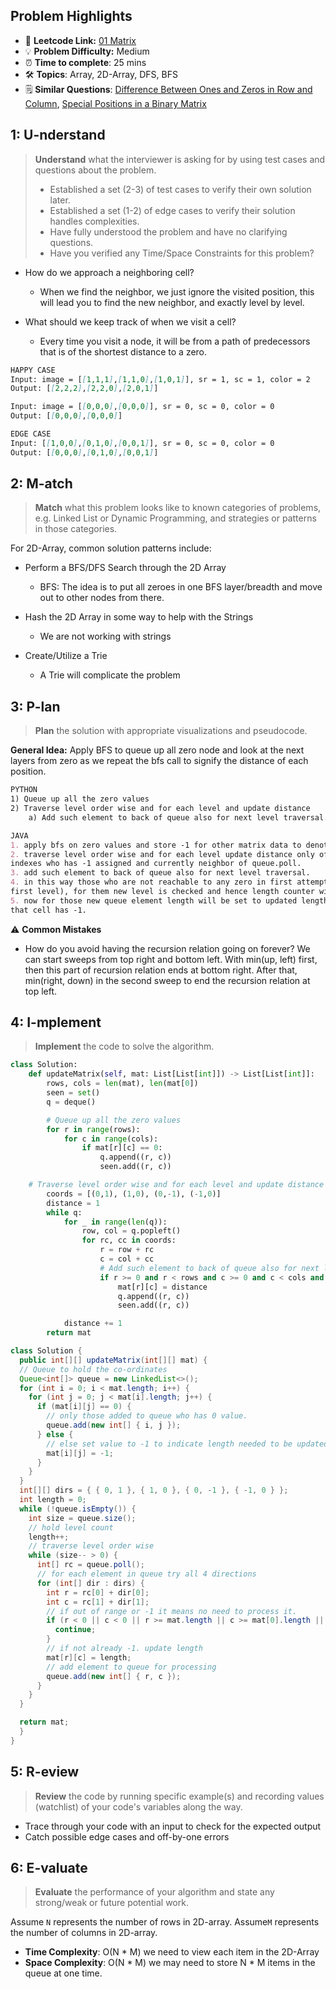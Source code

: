 ## Problem Highlights

* 🔗 **Leetcode Link:** [01 Matrix](https://leetcode.com/problems/01-matrix/)
* 💡 **Problem Difficulty:** Medium
* ⏰ **Time to complete**: 25 mins
* 🛠️ **Topics**: Array, 2D-Array, DFS, BFS
* 🗒️ **Similar Questions**: [Difference Between Ones and Zeros in Row and Column](https://leetcode.com/problems/difference-between-ones-and-zeros-in-row-and-column/), [Special Positions in a Binary Matrix](https://leetcode.com/problems/special-positions-in-a-binary-matrix/)
    
## 1: U-nderstand
 
> **Understand** what the interviewer is asking for by using test cases and questions about the problem.
> 
> - Established a set (2-3) of test cases to verify their own solution later.
> - Established a set (1-2) of edge cases to verify their solution handles complexities.
> - Have fully understood the problem and have no clarifying questions.
> - Have you verified any Time/Space Constraints for this problem?

- How do we approach a neighboring cell?
  - When we find the neighbor, we just ignore the visited position, this will lead you to find the new neighbor, and exactly level by level.

- What should we keep track of when we visit a cell?
    - Every time you visit a node, it will be from a path of predecessors that is of the shortest distance to a zero.


```markdown
HAPPY CASE
Input: image = [[1,1,1],[1,1,0],[1,0,1]], sr = 1, sc = 1, color = 2
Output: [[2,2,2],[2,2,0],[2,0,1]]

Input: image = [[0,0,0],[0,0,0]], sr = 0, sc = 0, color = 0
Output: [[0,0,0],[0,0,0]]

EDGE CASE
Input: [[1,0,0],[0,1,0],[0,0,1]], sr = 0, sc = 0, color = 0
Output: [[0,0,0],[0,1,0],[0,0,1]]
```   
    
## 2: M-atch

> **Match** what this problem looks like to known categories of problems, e.g. Linked List or Dynamic Programming, and strategies or patterns in those categories.

For 2D-Array, common solution patterns include:

- Perform a BFS/DFS Search through the 2D Array
    - BFS: The idea is to put all zeroes in one BFS layer/breadth and move out to other nodes from there. 

- Hash the 2D Array in some way to help with the Strings
    - We are not working with strings
- Create/Utilize a Trie
    - A Trie will complicate the problem


## 3: P-lan

> **Plan** the solution with appropriate visualizations and pseudocode.

**General Idea:** Apply BFS to queue up all zero node and look at the next layers from zero as we repeat the bfs call to signify the distance of each position. 



```markdown
PYTHON
1) Queue up all the zero values 
2) Traverse level order wise and for each level and update distance
    a) Add such element to back of queue also for next level traversal. In this way those who are not reachable to any zero in first attempt (i.e.first level), the new level is checked and hence length counter will increased by 1
```

```markdown
JAVA
1. apply bfs on zero values and store -1 for other matrix data to denote they are not visited yet.
2. traverse level order wise and for each level update distance only of those
indexes who has -1 assigned and currently neighbor of queue.poll.
3. add such element to back of queue also for next level traversal.
4. in this way those who are not reachable to any zero in first attempt (i.e.
first level), for them new level is checked and hence length counter will increased by 1
5. now for those new queue element length will be set to updated length if
that cell has -1.
```

⚠️ **Common Mistakes**

* How do you avoid having the recursion relation going on forever? We can start sweeps from top right and bottom left. With min(up, left) first, then this part of recursion relation ends at bottom right. After that, min(right, down) in the second sweep to end the recursion relation at top left.

## 4: I-mplement

> **Implement** the code to solve the algorithm.

```python
class Solution:
    def updateMatrix(self, mat: List[List[int]]) -> List[List[int]]:
        rows, cols = len(mat), len(mat[0])
        seen = set()
        q = deque()

        # Queue up all the zero values 
        for r in range(rows):
            for c in range(cols):
                if mat[r][c] == 0:
                    q.append((r, c))
                    seen.add((r, c))

    # Traverse level order wise and for each level and update distance
        coords = [(0,1), (1,0), (0,-1), (-1,0)]
        distance = 1
        while q:
            for _ in range(len(q)):
                row, col = q.popleft()
                for rc, cc in coords:
                    r = row + rc
                    c = col + cc
                    # Add such element to back of queue also for next level traversal. In this way those who are not reachable to any zero in first attempt (i.e.first level), the new level is checked and hence length counter will increased by 1
                    if r >= 0 and r < rows and c >= 0 and c < cols and (r, c) not in seen:
                        mat[r][c] = distance
                        q.append((r, c))
                        seen.add((r, c))

            distance += 1
        return mat
```

```java
class Solution {
  public int[][] updateMatrix(int[][] mat) {
  // Queue to hold the co-ordinates
  Queue<int[]> queue = new LinkedList<>();
  for (int i = 0; i < mat.length; i++) {
    for (int j = 0; j < mat[i].length; j++) {
      if (mat[i][j] == 0) {
        // only those added to queue who has 0 value.
        queue.add(new int[] { i, j });
      } else {
        // else set value to -1 to indicate length needed to be updated here.
        mat[i][j] = -1;
      }
    }
  }
  int[][] dirs = { { 0, 1 }, { 1, 0 }, { 0, -1 }, { -1, 0 } };
  int length = 0;
  while (!queue.isEmpty()) {
    int size = queue.size();
    // hold level count
    length++;
    // traverse level order wise
    while (size-- > 0) {
      int[] rc = queue.poll();
      // for each element in queue try all 4 directions
      for (int[] dir : dirs) {
        int r = rc[0] + dir[0];
        int c = rc[1] + dir[1];
        // if out of range or -1 it means no need to process it.
        if (r < 0 || c < 0 || r >= mat.length || c >= mat[0].length || mat[r][c] != -1) {
          continue;
        }
        // if not already -1. update length
        mat[r][c] = length;
        // add element to queue for processing
        queue.add(new int[] { r, c });
      }
    }
  }

  return mat;
  }
}
```
    
## 5: R-eview

> **Review** the code by running specific example(s) and recording values (watchlist) of your code's variables along the way.

- Trace through your code with an input to check for the expected output
- Catch possible edge cases and off-by-one errors

## 6: E-valuate

> **Evaluate** the performance of your algorithm and state any strong/weak or future potential work.

Assume `N` represents the number of rows in 2D-array.
Assume`M` represents the number of columns in 2D-array.


* **Time Complexity**: O(N * M) we need to view each item in the 2D-Array
* **Space Complexity**: O(N * M) we may need to store N * M items in the queue at one time.  